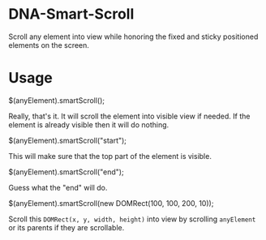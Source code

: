 # DNA-Smart-Scroll
Scroll any element into view while honoring the fixed and sticky positioned elements on the screen.

# Usage

 $(anyElement).smartScroll();

Really, that's it. It will scroll the element into visible view if
needed. If the element is already visible then it will do nothing.

 $(anyElement).smartScroll("start");

This will make sure that the top part of the element is visible.

 $(anyElement).smartScroll("end");

Guess what the "end" will do.

 $(anyElement).smartScroll(new DOMRect(100, 100, 200, 10));

Scroll this `DOMRect(x, y, width, height)` into view by scrolling
`anyElement` or its parents if they are scrollable.
